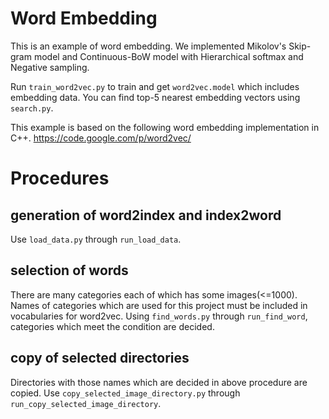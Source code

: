 # Word Embedding

This is an example of word embedding.
We implemented Mikolov's Skip-gram model and Continuous-BoW model with Hierarchical softmax and Negative sampling.

Run `train_word2vec.py` to train and get `word2vec.model` which includes embedding data.
You can find top-5 nearest embedding vectors using `search.py`.

This example is based on the following word embedding implementation in C++.
https://code.google.com/p/word2vec/

# Procedures

## generation of word2index and index2word

Use `load_data.py` through `run_load_data`.

## selection of words

There are many categories each of which has some images(<=1000).
Names of categories which are used for this project must be included in vocabularies for word2vec.
Using `find_words.py` through `run_find_word`, categories which meet the condition are decided. 

## copy of selected directories

Directories with those names which are decided in above procedure are copied.
Use `copy_selected_image_directory.py` through `run_copy_selected_image_directory`.
